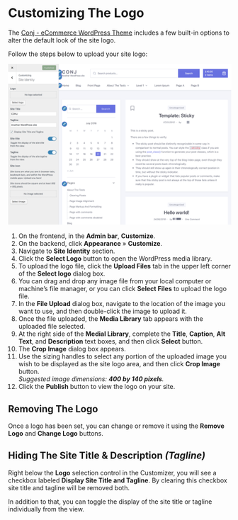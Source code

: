 # Customizing The Logo

The [Conj - eCommerce WordPress Theme](https://themeforest.net/item/conj-ecommerce-wordpress-theme/21935639?ref=mypreview) includes a few built-in options to alter the default look of the site logo.

Follow the steps below to upload your site logo:

![Customizing The Logo](img/customizing-logo.png)

1. On the frontend, in the **Admin bar**, **Customize**.
2. On the backend, click **Appearance** » **Customize**.
3. Navigate to **Site Identity** section.
4. Click the **Select Logo** button to open the WordPress media library.
5. To upload the logo file, click the **Upload Files** tab in the upper left corner of the **Select logo** dialog box.
6. You can drag and drop any image file from your local computer or machine’s file manager, or you can click **Select Files** to upload the logo file.
7. In the **File Upload** dialog box, navigate to the location of the image you want to use, and then double-click the image to upload it.
8. Once the file uploaded, the **Media Library** tab appears with the uploaded file selected.
9. At the right side of the **Medial Library**, complete the **Title**, **Caption**, **Alt Text**, and **Description** text boxes, and then click **Select** button.
10. The **Crop Image** dialog box appears.
11. Use the sizing handles to select any portion of the uploaded image you wish to be displayed as the site logo area, and then click **Crop Image** button.<br/>*Suggested image dimensions: **400 by 140 pixels**.*
12. Click the **Publish** button to view the logo on your site.

## Removing The Logo

Once a logo has been set, you can change or remove it using the **Remove Logo** and **Change Logo** buttons.

## Hiding The Site Title & Description *(Tagline)*

Right below the **Logo** selection control in the Customizer, you will see a checkbox labeled **Display Site Title and Tagline**. By clearing this checkbox site title and tagline will be removed both.

In addition to that, you can toggle the display of the site title or tagline individually from the view.
